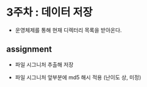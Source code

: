# 3주차 : 데이터 저장

* 운영체제를 통해 현재 디렉터리 목록을 받아온다.

## assignment

* 파일 시그니처 추출해 저장

* 파일 시그니처 앞부분에 md5 해시 적용 (난이도 상, 미정)